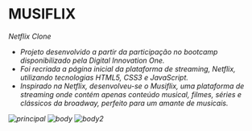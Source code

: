 # MUSIFLIX
<em>Netflix Clone<em>
- Projeto desenvolvido a partir da participação no bootcamp disponibilizado pela Digital Innovation One.
- Foi recriada a página inicial da plataforma de streaming, Netflix, utilizando tecnologias HTML5, CSS3 e JavaScript.
- Inspirado na Netflix, desenvolveu-se o Musiflix, uma plataforma de streaming onde contém apenas conteúdo musical, filmes, séries e clássicos da broadway, perfeito para um amante de musicais.
 
![principal](https://user-images.githubusercontent.com/57646773/112241463-0b88e200-8c29-11eb-85d1-2af67c9a2a58.jpeg)
![body](https://user-images.githubusercontent.com/57646773/112241486-15aae080-8c29-11eb-81f4-6257db993a89.jpeg)
![body2](https://user-images.githubusercontent.com/57646773/112241621-5efb3000-8c29-11eb-919f-dc3bce4d9ea9.jpeg)
